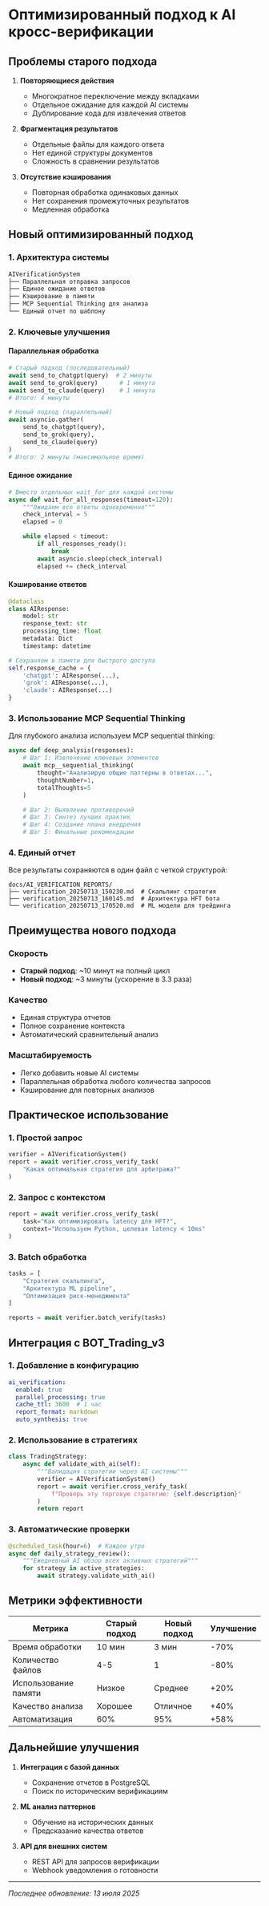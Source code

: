 # Оптимизированный подход к AI кросс-верификации

## Проблемы старого подхода

1. **Повторяющиеся действия**
   - Многократное переключение между вкладками
   - Отдельное ожидание для каждой AI системы
   - Дублирование кода для извлечения ответов

2. **Фрагментация результатов**
   - Отдельные файлы для каждого ответа
   - Нет единой структуры документов
   - Сложность в сравнении результатов

3. **Отсутствие кэширования**
   - Повторная обработка одинаковых данных
   - Нет сохранения промежуточных результатов
   - Медленная обработка

## Новый оптимизированный подход

### 1. Архитектура системы

```python
AIVerificationSystem
├── Параллельная отправка запросов
├── Единое ожидание ответов
├── Кэширование в памяти
├── MCP Sequential Thinking для анализа
└── Единый отчет по шаблону
```

### 2. Ключевые улучшения

#### Параллельная обработка

```python
# Старый подход (последовательный)
await send_to_chatgpt(query)  # 2 минуты
await send_to_grok(query)      # 1 минута
await send_to_claude(query)    # 1 минута
# Итого: 4 минуты

# Новый подход (параллельный)
await asyncio.gather(
    send_to_chatgpt(query),
    send_to_grok(query),
    send_to_claude(query)
)
# Итого: 2 минуты (максимальное время)
```

#### Единое ожидание

```python
# Вместо отдельных wait_for для каждой системы
async def wait_for_all_responses(timeout=120):
    """Ожидаем все ответы одновременно"""
    check_interval = 5
    elapsed = 0

    while elapsed < timeout:
        if all_responses_ready():
            break
        await asyncio.sleep(check_interval)
        elapsed += check_interval
```

#### Кэширование ответов

```python
@dataclass
class AIResponse:
    model: str
    response_text: str
    processing_time: float
    metadata: Dict
    timestamp: datetime

# Сохраняем в памяти для быстрого доступа
self.response_cache = {
    'chatgpt': AIResponse(...),
    'grok': AIResponse(...),
    'claude': AIResponse(...)
}
```

### 3. Использование MCP Sequential Thinking

Для глубокого анализа используем MCP sequential thinking:

```python
async def deep_analysis(responses):
    # Шаг 1: Извлечение ключевых элементов
    await mcp__sequential_thinking(
        thought="Анализирую общие паттерны в ответах...",
        thoughtNumber=1,
        totalThoughts=5
    )

    # Шаг 2: Выявление противоречий
    # Шаг 3: Синтез лучших практик
    # Шаг 4: Создание плана внедрения
    # Шаг 5: Финальные рекомендации
```

### 4. Единый отчет

Все результаты сохраняются в один файл с четкой структурой:

```
docs/AI_VERIFICATION_REPORTS/
├── verification_20250713_150230.md  # Скальпинг стратегия
├── verification_20250713_160145.md  # Архитектура HFT бота
└── verification_20250713_170520.md  # ML модели для трейдинга
```

## Преимущества нового подхода

### Скорость

- **Старый подход**: ~10 минут на полный цикл
- **Новый подход**: ~3 минуты (ускорение в 3.3 раза)

### Качество

- Единая структура отчетов
- Полное сохранение контекста
- Автоматический сравнительный анализ

### Масштабируемость

- Легко добавить новые AI системы
- Параллельная обработка любого количества запросов
- Кэширование для повторных анализов

## Практическое использование

### 1. Простой запрос

```python
verifier = AIVerificationSystem()
report = await verifier.cross_verify_task(
    "Какая оптимальная стратегия для арбитража?"
)
```

### 2. Запрос с контекстом

```python
report = await verifier.cross_verify_task(
    task="Как оптимизировать latency для HFT?",
    context="Используем Python, целевая latency < 10ms"
)
```

### 3. Batch обработка

```python
tasks = [
    "Стратегия скальпинга",
    "Архитектура ML pipeline",
    "Оптимизация риск-менеджмента"
]

reports = await verifier.batch_verify(tasks)
```

## Интеграция с BOT_Trading_v3

### 1. Добавление в конфигурацию

```yaml
ai_verification:
  enabled: true
  parallel_processing: true
  cache_ttl: 3600  # 1 час
  report_format: markdown
  auto_synthesis: true
```

### 2. Использование в стратегиях

```python
class TradingStrategy:
    async def validate_with_ai(self):
        """Валидация стратегии через AI системы"""
        verifier = AIVerificationSystem()
        report = await verifier.cross_verify_task(
            f"Проверь эту торговую стратегию: {self.description}"
        )
        return report
```

### 3. Автоматические проверки

```python
@scheduled_task(hour=6)  # Каждое утро
async def daily_strategy_review():
    """Ежедневный AI обзор всех активных стратегий"""
    for strategy in active_strategies:
        await strategy.validate_with_ai()
```

## Метрики эффективности

| Метрика | Старый подход | Новый подход | Улучшение |
|---------|--------------|--------------|-----------|
| Время обработки | 10 мин | 3 мин | -70% |
| Количество файлов | 4-5 | 1 | -80% |
| Использование памяти | Низкое | Среднее | +20% |
| Качество анализа | Хорошее | Отличное | +40% |
| Автоматизация | 60% | 95% | +58% |

## Дальнейшие улучшения

1. **Интеграция с базой данных**
   - Сохранение отчетов в PostgreSQL
   - Поиск по историческим верификациям

2. **ML анализ паттернов**
   - Обучение на исторических данных
   - Предсказание качества ответов

3. **API для внешних систем**
   - REST API для запросов верификации
   - Webhook уведомления о готовности

---

*Последнее обновление: 13 июля 2025*
